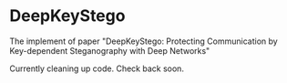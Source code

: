 # DeepKeyStego
The implement of paper "DeepKeyStego: Protecting Communication by Key-dependent Steganography with Deep Networks"

Currently cleaning up code. Check back soon.

